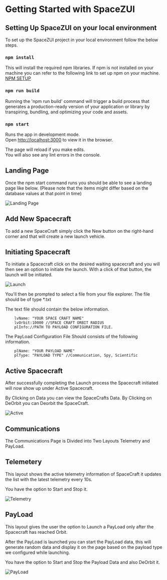 # Getting Started with SpaceZUI

## Setting Up SpaceZUI on your local environment

To set up the SpaceZUI project in your local environment follow the below steps.

### `npm install`

This will install the required npm libraries. If npm is not installed on your machine you can refer to the following link to set up npm on your machine. [NPM SETUP](https://docs.npmjs.com/downloading-and-installing-node-js-and-npm)

### `npm run build`

Running the 'npm run build' command will trigger a build process that generates a production-ready version of your application or library by transpiring, bundling, and optimizing your code and assets.

### `npm start`

Runs the app in development mode.\
Open [http://localhost:3000](http://localhost:3000) to view it in the browser.

The page will reload if you make edits.\
You will also see any lint errors in the console.


## Landing Page

Once the npm start command runs you should be able to see a landing page like below. (Please note that the items might differ based on the database values at that point in time)

![Landing Page](https://drive.google.com/uc?export=view&id=1fn6uDafnhfenPM8gPxuUcB9ikvGRQnHb)

## Add New Spacecraft

To add a new SpaceCraft simply click the New button on the right-hand corner and that will create a new launch vehicle.


## Initiating Spacecraft

To initiate a Spacecraft click on the desired waiting spacecraft and you will then see an option to initiate the launch. With a click of that button, the launch will be initiated.

![Launch](https://drive.google.com/uc?export=view&id=1gV_4djasSGXr2gLPYWVlPWi_KPGrfBt5)


You'll then be prompted to select a file from your file explorer. The file should be of type *.txt

The text file should contain the below information.

        lvName: "YOUR SPACE CRAFT NAME"
        lvOrbit:10000 //SPACE CRAFT ORBIT RADIUS
        plInfo://PATH TO PAYLOAD CONFIGURATION FILE.

The PayLoad Configuration File Should consists of the following information.

        plName: "YOUR PAYLOAD NAME"
        plType: "PAYLOAD TYPE" //Communication, Spy, Scientific

## Active Spacecraft

After successfully completing the Launch process the Spacecraft initiated will now show up under Active Spacecraft.

By Clicking on Data you can view the SpaceCrafts Data.
By Clicking on DeOrbit you can Deorbit the SpaceCraft.

![Active](https://drive.google.com/uc?export=view&id=1Ch-ZTOXW5QOADLd7fUSCqZkNjVJqIZ7s)

## Communications

The Communications Page is Divided into Two Layouts Telemetry and PayLoad.

## Telemetery

This layout shows the active telemetry information of SpaceCraft it updates the list with the latest telemetry every 10s.

You have the option to Start and Stop it.

![Telemetry](https://drive.google.com/uc?export=view&id=13213EBHQxz1Y4rWRgi_Bm_y1Jz5Ljiau)

## PayLoad
This layout gives the user the option to Launch a PayLoad only after the Spacecraft has reached Orbit.

After the PayLoad is launched you can start the PayLoad data, this will generate random data and display it on the page based on the payload type we configured while launching.

You have the option to Start and Stop the Payload Data and also DeOrbit it.

![PayLoad](https://drive.google.com/uc?export=view&id=1Etq5I8s-gvtOUgakg20Wr4lGG32-_LVE) 


